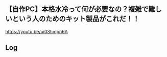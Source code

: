 ## 【自作PC】本格水冷って何が必要なの？複雑で難しいという人のためのキット製品がこれだ！！
https://youtu.be/ui0Stimpn6A

## Log
```
```

```
```
